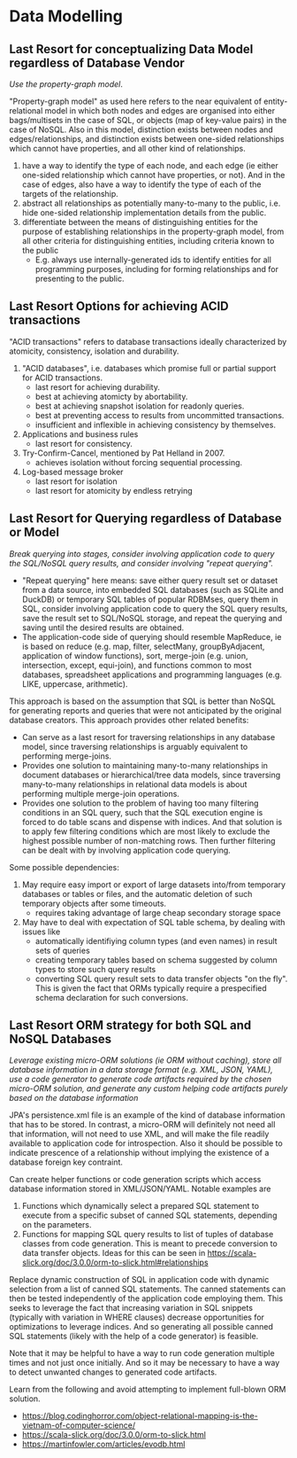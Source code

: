 # Data Modelling

## Last Resort for conceptualizing Data Model regardless of Database Vendor

*Use the property-graph model*.

"Property-graph model" as used here refers to the near equivalent of entity-relational model in which both nodes and edges are organised into either bags/multisets in the case of SQL, or objects (map of key-value pairs) in the case of NoSQL. Also in this model, distinction exists between nodes and edges/relationships, and distinction exists between one-sided relationships which cannot have properties, and all other kind of relationships.
  1. have a way to identify the type of each node, and each edge (ie either one-sided relationship which cannot have properties, or not). And in the case of edges, also have a way to identify the type of each of the targets of the relationship.
  1. abstract all relationships as potentially many-to-many to the public, i.e. hide one-sided relationship implementation details from the public.
  2. differentiate between the means of distinguishing entities for the purpose of establishing relationships in the property-graph model, from all other criteria for distinguishing entities, including criteria known to the public
     - E.g. always use internally-generated ids to identify entities for all programming purposes, including for forming relationships and for presenting to the public.

## Last Resort Options for achieving ACID transactions

"ACID transactions" refers to database transactions ideally characterized by atomicity, consistency, isolation and durability.

  1. "ACID databases", i.e. databases which promise full or partial support for ACID transactions.
     - last resort for achieving durability.
     - best at achieving atomicty by abortability.
     - best at achieving snapshot isolation for readonly queries.
     - best at preventing access to results from uncommitted transactions.
     - insufficient and inflexible in achieving consistency by themselves.
  2. Applications and business rules
     - last resort for consistency.
  1. Try-Confirm-Cancel, mentioned by Pat Helland in 2007.
     - achieves isolation without forcing sequential processing.
  2. Log-based message broker
     - last resort for isolation
     - last resort for atomicity by endless retrying

## Last Resort for Querying regardless of Database or Model

*Break querying into stages, consider involving application code to query the SQL/NoSQL query results, and consider involving "repeat querying".*

  - "Repeat querying" here means: save either query result set or dataset from a data source, into embedded SQL databases (such as SQLite and DuckDB) or temporary SQL tables of popular RDBMses, query them in SQL, consider involving application code to query the SQL query results, save the result set to SQL/NoSQL storage, and repeat the querying and saving until the desired results are obtained.
  - The application-code side of querying should resemble MapReduce, ie is based on reduce (e.g. map, filter, selectMany, groupByAdjacent, application of window functions), sort, 
  merge-join (e.g. union, intersection, except, equi-join), and functions common to most databases, spreadsheet applications and programming languages (e.g. LIKE, uppercase, arithmetic).

This approach is based on the assumption that SQL is better than NoSQL for generating reports and queries that were not anticipated by the original database creators.
This approach provides other related benefits:
  - Can serve as a last resort for traversing relationships in any database model, since traversing relationships is arguably equivalent to performing merge-joins.
  - Provides one solution to maintaining many-to-many relationships in document databases or hierarchical/tree data models, since traversing many-to-many relationships in relational data models is about performing multiple merge-join operations.
  - Provides one solution to the problem of having too many filtering conditions in an SQL query, such that the SQL execution engine is forced to do table scans and dispense with indices. And that solution is to apply few filtering conditions which are most likely to exclude the highest possible
  number of non-matching rows. Then further filtering can be dealt with by involving application code querying.

Some possible dependencies:
  1. May require easy import or export of large datasets into/from temporary databases or tables or files, and the automatic deletion of such temporary objects after some timeouts.
     - requires taking advantage of large cheap secondary storage space
  3. May have to deal with expectation of SQL table schema, by dealing with issues like
     - automatically identifiying column types (and even names) in result sets of queries
     - creating temporary tables based on schema suggested by column types to store such query results
     - converting SQL query result sets to data transfer objects "on the fly". This is given the fact that ORMs typically require a prespecified schema declaration for such conversions.

## Last Resort ORM strategy for both SQL and NoSQL Databases

*Leverage existing micro-ORM solutions (ie ORM without caching),
store all database information in a data storage format (e.g. XML, JSON, YAML),
use a code generator to generate code artifacts required by the chosen micro-ORM solution,
and generate any custom helping code artifacts purely based on the database information*

JPA's persistence.xml file is an example of the kind of database information that has to be stored. In contrast, a micro-ORM will definitely not need all that information, will not need to use XML, and will make the file readily available to application code for introspection. Also it should be possible to indicate prescence of a relationship without implying the existence of a database foreign key contraint.

Can create helper functions or code generation scripts which access database information stored in XML/JSON/YAML.
Notable examples are
  1. Functions which dynamically select a prepared SQL statement to execute from a specific subset of canned SQL statements, depending on the parameters.
  2. Functions for mapping SQL query results to list of tuples of database classes from code generation. This is meant to precede conversion to data transfer objects. Ideas for this can be seen in https://scala-slick.org/doc/3.0.0/orm-to-slick.html#relationships

Replace dynamic construction of SQL in application code with dynamic selection from a list of canned SQL statements. The canned statements can then be tested independently of the application code employing them. This seeks to leverage the fact that increasing variation in SQL snippets (typically with variation in WHERE clauses) decrease opportunities for optimizations to leverage indices. And so generating all possible canned SQL statements (likely with the help of a code generator) is feasible.

Note that it may be helpful to have a way to run code generation multiple times and not just once initially. And so it may be necessary to have a way to detect unwanted changes to generated code artifacts.

Learn from the following and avoid attempting to implement full-blown ORM solution.
  - https://blog.codinghorror.com/object-relational-mapping-is-the-vietnam-of-computer-science/
  - https://scala-slick.org/doc/3.0.0/orm-to-slick.html
  - https://martinfowler.com/articles/evodb.html
